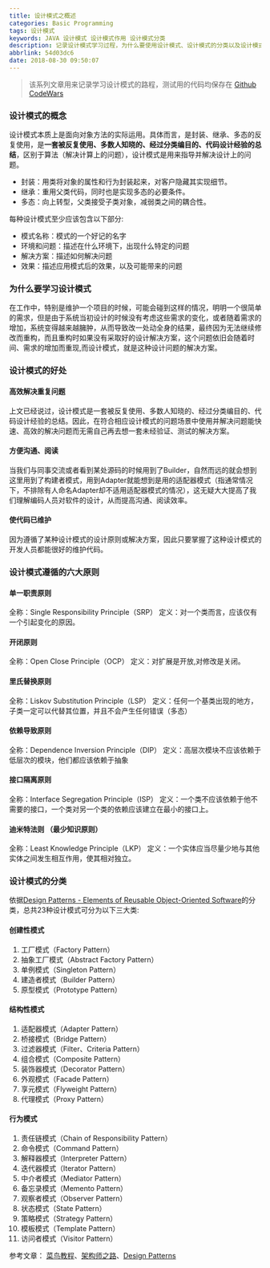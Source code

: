 ```yaml
---
title: 设计模式之概述
categories: Basic Programming
tags: 设计模式
keywords: JAVA 设计模式 设计模式作用 设计模式分类
description: 记录设计模式学习过程，为什么要使用设计模式、设计模式的分类以及设计模式的六大基本原则
abbrlink: 54d03dc6
date: 2018-08-30 09:50:07
---
```

>该系列文章用来记录学习设计模式的路程，测试用的代码均保存在 [Github CodeWars][2bfdaa17]
### 设计模式的概念
设计模式本质上是面向对象方法的实际运用。具体而言，是封装、继承、多态的反复使用，是**一套被反复使用、多数人知晓的、经过分类编目的、代码设计经验的总结**，区别于算法（解决计算上的问题），设计模式是用来指导并解决设计上的问题。
- 封装：用类将对象的属性和行为封装起来，对客户隐藏其实现细节。
- 继承：重用父类代码，同时也是实现多态的必要条件。
- 多态：向上转型，父类接受子类对象，减弱类之间的耦合性。  
  
<!-- more -->
每种设计模式至少应该包含以下部分:
- 模式名称：模式的一个好记的名字
- 环境和问题：描述在什么环境下，出现什么特定的问题
- 解决方案：描述如何解决问题
- 效果：描述应用模式后的效果，以及可能带来的问题

### 为什么要学习设计模式
在工作中，特别是维护一个项目的时候，可能会碰到这样的情况，明明一个很简单的需求，但是由于系统当初设计的时候没有考虑这些需求的变化，或者随着需求的增加，系统变得越来越臃肿，从而导致改一处动全身的结果，最终因为无法继续修改而重构，而且重构时如果没有采取好的设计解决方案，这个问题依旧会随着时间、需求的增加而重现,而设计模式，就是这种设计问题的解决方案。
### 设计模式的好处
#### 高效解决重复问题 
上文已经说过，设计模式是一套被反复使用、多数人知晓的、经过分类编目的、代码设计经验的总结。因此，在符合相应设计模式的问题场景中使用并解决问题能快速、高效的解决问题而无需自己再去想一套未经验证、测试的解决方案。
#### 方便沟通、阅读
当我们与同事交流或者看到某处源码的时候用到了Builder，自然而远的就会想到这里用到了构建者模式，用到Adapter就能想到是用的适配器模式（指通常情况下，不排除有人命名Adapter却不适用适配器模式的情况），这无疑大大提高了我们理解编码人员对软件的设计，从而提高沟通、阅读效率。
#### 使代码已维护
因为遵循了某种设计模式的设计原则或解决方案，因此只要掌握了这种设计模式的开发人员都能很好的维护代码。
### 设计模式遵循的六大原则  
#### 单一职责原则
全称：Single Responsibility Principle（SRP）
定义：对一个类而言，应该仅有一个引起变化的原因。
#### 开闭原则
全称：Open Close Principle（OCP）
定义：对扩展是开放,对修改是关闭。
#### 里氏替换原则
全称：Liskov Substitution Principle（LSP）
定义：任何一个基类出现的地方，子类一定可以代替其位置，并且不会产生任何错误（多态）
#### 依赖导致原则
全称：Dependence Inversion Principle（DIP）
定义：高层次模块不应该依赖于低层次的模块，他们都应该依赖于抽象
#### 接口隔离原则
全称：Interface Segregation Principle（ISP）
定义：一个类不应该依赖于他不需要的接口，一个类对另一个类的依赖应该建立在最小的接口上。
#### 迪米特法则 （最少知识原则）
全称：Least Knowledge Principle（LKP）
定义：一个实体应当尽量少地与其他实体之间发生相互作用，使其相对独立。
### 设计模式的分类
依据[Design Patterns - Elements of Reusable Object-Oriented Software][660632b1]的分类，总共23种设计模式可分为以下三大类:
#### 创建性模式
1. 工厂模式（Factory Pattern）
2. 抽象工厂模式（Abstract Factory Pattern）
3. 单例模式（Singleton Pattern）
4. 建造者模式（Builder Pattern）
5. 原型模式（Prototype Pattern）

#### 结构性模式
1. 适配器模式（Adapter Pattern）
2. 桥接模式（Bridge Pattern）
3. 过滤器模式（Filter、Criteria Pattern）
4. 组合模式（Composite Pattern）
5. 装饰器模式（Decorator Pattern）
6. 外观模式（Facade Pattern）
7. 享元模式（Flyweight Pattern）
8. 代理模式（Proxy Pattern）

#### 行为模式
1. 责任链模式（Chain of Responsibility Pattern）
2. 命令模式（Command Pattern）
3. 解释器模式（Interpreter Pattern）
4. 迭代器模式（Iterator Pattern）
5. 中介者模式（Mediator Pattern）
6. 备忘录模式（Memento Pattern）
7. 观察者模式（Observer Pattern）
8. 状态模式（State Pattern）
9. 策略模式（Strategy Pattern）
10. 模板模式（Template Pattern）
11. 访问者模式（Visitor Pattern）

参考文章：
[菜鸟教程][d1fd763e]、[架构师之路][7f00cdd9]、[Design Patterns][ff7988b6]

  [660632b1]: http://d1.amobbs.com/bbs_upload782111/files_35/ourdev_608272DMR8VS.pdf "设计模式-可复用面向对象软件基础"
  [d1fd763e]: http://www.runoob.com/design-pattern/design-pattern-tutorial.html "菜鸟教程"
  [7f00cdd9]: https://www.jianshu.com/p/40a4b195a12a "架构师之路"

  [ff7988b6]: http://d1.amobbs.com/bbs_upload782111/files_35/ourdev_608272DMR8VS.pdf "Design Patterns"





  [2bfdaa17]: https://github.com/LittleSmileMonkey/CodeWars "CodeWars项目"
